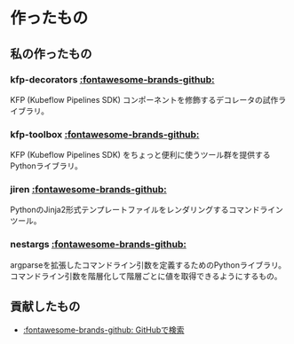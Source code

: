 # 作ったもの

## 私の作ったもの

### kfp-decorators [:fontawesome-brands-github:](https://github.com/speg03/kfp-decorators)

KFP (Kubeflow Pipelines SDK) コンポーネントを修飾するデコレータの試作ライブラリ。

### kfp-toolbox [:fontawesome-brands-github:](https://github.com/speg03/kfp-toolbox)

KFP (Kubeflow Pipelines SDK) をちょっと便利に使うツール群を提供するPythonライブラリ。

### jiren [:fontawesome-brands-github:](https://github.com/speg03/jiren)

PythonのJinja2形式テンプレートファイルをレンダリングするコマンドラインツール。

### nestargs [:fontawesome-brands-github:](https://github.com/speg03/nestargs)

argparseを拡張したコマンドライン引数を定義するためのPythonライブラリ。コマンドライン引数を階層化して階層ごとに値を取得できるようにするもの。

## 貢献したもの

* [:fontawesome-brands-github: GitHubで検索](https://github.com/search?q=author%3Aspeg03+-user%3Aspeg03+sort%3Aupdated&type=pullrequests)
